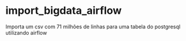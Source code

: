 # import_bigdata_airflow
Importa um csv com 71 milhões de linhas para uma tabela do postgresql utilizando airflow
